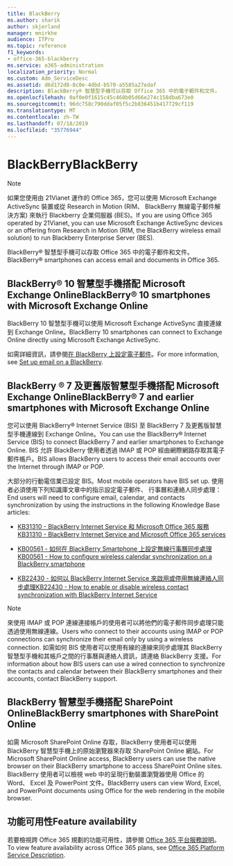 ```yaml
---
title: BlackBerry
ms.author: sharik
author: skjerland
manager: mnirkhe
audience: ITPro
ms.topic: reference
f1_keywords:
- office-365-blackberry
ms.service: o365-administration
localization_priority: Normal
ms.custom: Adm_ServiceDesc
ms.assetid: d6d172d8-8c0e-4dbd-b570-a5585a27edaf
description: BlackBerry® 智慧型手機可以存取 Office 365 中的電子郵件和文件。
ms.openlocfilehash: 0af0e0f1615c45c468b05d66e274c158dba673e0
ms.sourcegitcommit: 96dc758c790ddaf05f5c2b836451b417729cf119
ms.translationtype: MT
ms.contentlocale: zh-TW
ms.lasthandoff: 07/18/2019
ms.locfileid: "35776944"
---
```

# <a name="blackberry"></a><span data-ttu-id="57de6-103">BlackBerry</span><span class="sxs-lookup"><span data-stu-id="57de6-103">BlackBerry</span></span>

> [!NOTE]
> <span data-ttu-id="57de6-104">如果您使用由 21Vianet 運作的 Office 365，您可以使用 Microsoft Exchange ActiveSync 裝置或從 Research in Motion (RIM、 BlackBerry 無線電子郵件解決方案) 來執行 Blackberry 企業伺服器 (BES)。</span><span class="sxs-lookup"><span data-stu-id="57de6-104">If you are using Office 365 operated by 21Vianet, you can use Microsoft Exchange ActiveSync devices or an offering from Research in Motion (RIM, the BlackBerry wireless email solution) to run Blackberry Enterprise Server (BES).</span></span> 
  
<span data-ttu-id="57de6-105">BlackBerry® 智慧型手機可以存取 Office 365 中的電子郵件和文件。</span><span class="sxs-lookup"><span data-stu-id="57de6-105">BlackBerry® smartphones can access email and documents in Office 365.</span></span>
  
## <a name="blackberry-10-smartphones-with-microsoft-exchange-online"></a><span data-ttu-id="57de6-106">BlackBerry® 10 智慧型手機搭配 Microsoft Exchange Online</span><span class="sxs-lookup"><span data-stu-id="57de6-106">BlackBerry® 10 smartphones with Microsoft Exchange Online</span></span>

<span data-ttu-id="57de6-107">BlackBerry 10 智慧型手機可以使用 Microsoft Exchange ActiveSync 直接連線到 Exchange Online。</span><span class="sxs-lookup"><span data-stu-id="57de6-107">BlackBerry 10 smartphones can connect to Exchange Online directly using Microsoft Exchange ActiveSync.</span></span>
  
<span data-ttu-id="57de6-108">如需詳細資訊，請參閱[在 BlackBerry 上設定電子郵件](https://go.microsoft.com/fwlink/?linkid=863394)。</span><span class="sxs-lookup"><span data-stu-id="57de6-108">For more information, see [Set up email on a BlackBerry](https://go.microsoft.com/fwlink/?linkid=863394).</span></span>
  
## <a name="blackberry-7-and-earlier-smartphones-with-microsoft-exchange-online"></a><span data-ttu-id="57de6-109">BlackBerry ® 7 及更舊版智慧型手機搭配 Microsoft Exchange Online</span><span class="sxs-lookup"><span data-stu-id="57de6-109">BlackBerry® 7 and earlier smartphones with Microsoft Exchange Online</span></span>

<span data-ttu-id="57de6-110">您可以使用 BlackBerry® Internet Service (BIS) 至 BlackBerry 7 及更舊版智慧型手機連線到 Exchange Online。</span><span class="sxs-lookup"><span data-stu-id="57de6-110">You can use the BlackBerry® Internet Service (BIS) to connect BlackBerry 7 and earlier smartphones to Exchange Online.</span></span> <span data-ttu-id="57de6-111">BIS 允許 BlackBerry 使用者透過 IMAP 或 POP 經由網際網路存取其電子郵件帳戶。</span><span class="sxs-lookup"><span data-stu-id="57de6-111">BIS allows BlackBerry users to access their email accounts over the Internet through IMAP or POP.</span></span>
  
<span data-ttu-id="57de6-112">大部分的行動電信業已設定 BIS。</span><span class="sxs-lookup"><span data-stu-id="57de6-112">Most mobile operators have BIS set up.</span></span> <span data-ttu-id="57de6-113">使用者必須使用下列知識庫文章中的指示設定電子郵件、 行事曆和連絡人同步處理：</span><span class="sxs-lookup"><span data-stu-id="57de6-113">End users will need to configure email, calendar, and contacts synchronization by using the instructions in the following Knowledge Base articles:</span></span>
  
- [<span data-ttu-id="57de6-114">KB31310 - BlackBerry Internet Service 和 Microsoft Office 365 服務</span><span class="sxs-lookup"><span data-stu-id="57de6-114">KB31310 - BlackBerry Internet Service and Microsoft Office 365 services</span></span>](http://go.microsoft.com/fwlink/?LinkID=826158&amp;clcid=0x409)
    
- [<span data-ttu-id="57de6-115">KB00561 - 如何在 BlackBerry Smartphone 上設定無線行事曆同步處理</span><span class="sxs-lookup"><span data-stu-id="57de6-115">KB00561 - How to configure wireless calendar synchronization on a BlackBerry smartphone</span></span>](http://go.microsoft.com/fwlink/?LinkID=826160&amp;clcid=0x409)
    
- [<span data-ttu-id="57de6-116">KB22430 - 如何以 BlackBerry Internet Service 來啟用或停用無線連絡人同步處理</span><span class="sxs-lookup"><span data-stu-id="57de6-116">KB22430 - How to enable or disable wireless contact synchronization with BlackBerry Internet Service</span></span>](http://go.microsoft.com/fwlink/?LinkID=826161&amp;clcid=0x409)
    
> [!NOTE]
> <span data-ttu-id="57de6-117">來使用 IMAP 或 POP 連線連接帳戶的使用者可以將他們的電子郵件同步處理只能透過使用無線連線。</span><span class="sxs-lookup"><span data-stu-id="57de6-117">Users who connect to their accounts using IMAP or POP connections can synchronize their email only by using a wireless connection.</span></span> <span data-ttu-id="57de6-118">如需如何 BIS 使用者可以使用有線的連線來同步處理其 BlackBerry 智慧型手機和其帳戶之間的行事曆與連絡人資訊，請連絡 BlackBerry 支援。</span><span class="sxs-lookup"><span data-stu-id="57de6-118">For information about how BIS users can use a wired connection to synchronize the contacts and calendar between their BlackBerry smartphones and their accounts, contact BlackBerry support.</span></span> 
  
## <a name="blackberry-smartphones-with-sharepoint-online"></a><span data-ttu-id="57de6-119">BlackBerry 智慧型手機搭配 SharePoint Online</span><span class="sxs-lookup"><span data-stu-id="57de6-119">BlackBerry smartphones with SharePoint Online</span></span>

<span data-ttu-id="57de6-120">如需 Microsoft SharePoint Online 存取，BlackBerry 使用者可以使用 BlackBerry 智慧型手機上的原始瀏覽器來存取 SharePoint Online 網站。</span><span class="sxs-lookup"><span data-stu-id="57de6-120">For Microsoft SharePoint Online access, BlackBerry users can use the native browser on their BlackBerry smartphone to access SharePoint Online sites.</span></span> <span data-ttu-id="57de6-121">BlackBerry 使用者可以檢視 web 中的呈現行動裝置瀏覽器使用 Office 的 Word、 Excel 及 PowerPoint 文件。</span><span class="sxs-lookup"><span data-stu-id="57de6-121">BlackBerry users can view Word, Excel, and PowerPoint documents using Office for the web rendering in the mobile browser.</span></span>
  
## <a name="feature-availability"></a><span data-ttu-id="57de6-122">功能可用性</span><span class="sxs-lookup"><span data-stu-id="57de6-122">Feature availability</span></span>

<span data-ttu-id="57de6-123">若要檢視跨 Office 365 規劃的功能可用性，請參閱 [Office 365 平台服務說明](https://technet.microsoft.com/en-us/library/office-365-platform-service-description.aspx)。</span><span class="sxs-lookup"><span data-stu-id="57de6-123">To view feature availability across Office 365 plans, see [Office 365 Platform Service Description](https://technet.microsoft.com/en-us/library/office-365-platform-service-description.aspx).</span></span>
  

